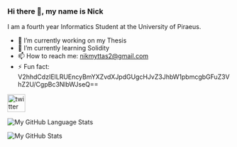 ### Hi there 👋, my name is Nick
I am a fourth year Informatics Student at the University of Piraeus.   

- 🔭 I’m currently working on my Thesis 
- 🌱 I’m currently learning Solidity 
- 📫 How to reach me: nikmyttas2@gmail.com 
- ⚡ Fun fact: V2hhdCdzIElLRUEncyBmYXZvdXJpdGUgcHJvZ3JhbW1pbmcgbGFuZ3VhZ2U/CgpBc3NlbWJseQ== 


 [<img src='https://cdn.jsdelivr.net/npm/simple-icons@3.0.1/icons/twitter.svg' alt='twitter' height='40'>](https://twitter.com/@nikolasmyttas)  

![My GitHub Language Stats](https://github-readme-stats.vercel.app/api/top-langs/?username=Nickmyt&langs_count=5&theme=tokyonight)


![My GitHub Stats](https://github-readme-stats.vercel.app/api/?username=Nickmyt&count_private=true&theme=tokyonight&showicons=true)
